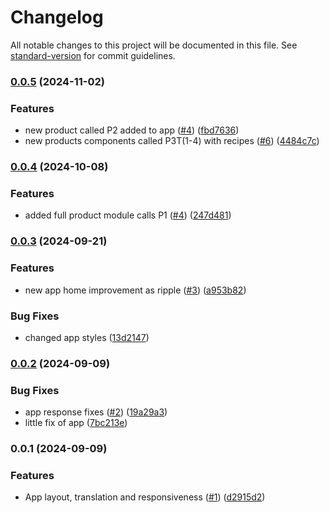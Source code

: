 # Changelog

All notable changes to this project will be documented in this file. See [standard-version](https://github.com/conventional-changelog/standard-version) for commit guidelines.

### [0.0.5](https://github.com/Johngtka/RecipeArchiveApp/compare/v0.0.4...v0.0.5) (2024-11-02)


### Features

* new product called P2 added to app ([#4](https://github.com/Johngtka/RecipeArchiveApp/issues/4)) ([fbd7636](https://github.com/Johngtka/RecipeArchiveApp/commit/fbd7636d49ed49f161107dc4401a47961a15cdb2))
* new products components called P3T(1-4) with recipes ([#6](https://github.com/Johngtka/RecipeArchiveApp/issues/6)) ([4484c7c](https://github.com/Johngtka/RecipeArchiveApp/commit/4484c7c34e2378f7ec56d33bdd5bd665c9a48838))

### [0.0.4](https://github.com/Johngtka/RecipeArchiveApp/compare/v0.0.3...v0.0.4) (2024-10-08)


### Features

* added full product module calls P1 ([#4](https://github.com/Johngtka/RecipeArchiveApp/issues/4)) ([247d481](https://github.com/Johngtka/RecipeArchiveApp/commit/247d48178202ffd343db1e817136fa20a7603d4a))

### [0.0.3](https://github.com/Johngtka/RecipeArchiveApp/compare/v0.0.2...v0.0.3) (2024-09-21)


### Features

* new app home improvement as ripple ([#3](https://github.com/Johngtka/RecipeArchiveApp/issues/3)) ([a953b82](https://github.com/Johngtka/RecipeArchiveApp/commit/a953b825f9d9ac4b9c8f81a023db5cb4ab16f67e))


### Bug Fixes

* changed app styles ([13d2147](https://github.com/Johngtka/RecipeArchiveApp/commit/13d2147cf0ce30b3455915a5d2c0f5677a3b7680))

### [0.0.2](https://github.com/Johngtka/RecipeArchiveApp/compare/v0.0.1...v0.0.2) (2024-09-09)


### Bug Fixes

* app response fixes ([#2](https://github.com/Johngtka/RecipeArchiveApp/issues/2)) ([19a29a3](https://github.com/Johngtka/RecipeArchiveApp/commit/19a29a336f7d174f6c94c0df87a7b6a639dd1236))
* little fix of app ([7bc213e](https://github.com/Johngtka/RecipeArchiveApp/commit/7bc213e224fbbabe2b20978647a35778d7761c92))

### 0.0.1 (2024-09-09)

### Features

-   App layout, translation and responsiveness ([#1](https://github.com/Johngtka/RecipeArchiveApp/issues/1)) ([d2915d2](https://github.com/Johngtka/RecipeArchiveApp/commit/d2915d2a50e4b7091c5158f2ed09e3a34db7f5a9))

